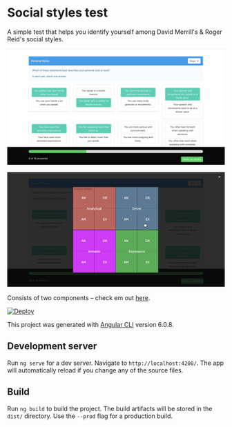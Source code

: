 # Social styles test

A simple test that helps you identify yourself among David Merrill's & Roger Reid's social styles.

![Test questions](./scr.png)

![Test results](./res.png)


Consists of two components – check em out [here](src/app/components).

[![Deploy](https://www.herokucdn.com/deploy/button.svg)](https://heroku.com/deploy)

This project was generated with [Angular CLI](https://github.com/angular/angular-cli) version 6.0.8.

## Development server

Run `ng serve` for a dev server. Navigate to `http://localhost:4200/`. The app will automatically reload if you change any of the source files.

## Build

Run `ng build` to build the project. The build artifacts will be stored in the `dist/` directory. Use the `--prod` flag for a production build.
